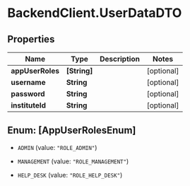 # BackendClient.UserDataDTO

## Properties

Name | Type | Description | Notes
------------ | ------------- | ------------- | -------------
**appUserRoles** | **[String]** |  | [optional] 
**username** | **String** |  | [optional] 
**password** | **String** |  | [optional] 
**instituteId** | **String** |  | [optional] 



## Enum: [AppUserRolesEnum]


* `ADMIN` (value: `"ROLE_ADMIN"`)

* `MANAGEMENT` (value: `"ROLE_MANAGEMENT"`)

* `HELP_DESK` (value: `"ROLE_HELP_DESK"`)




